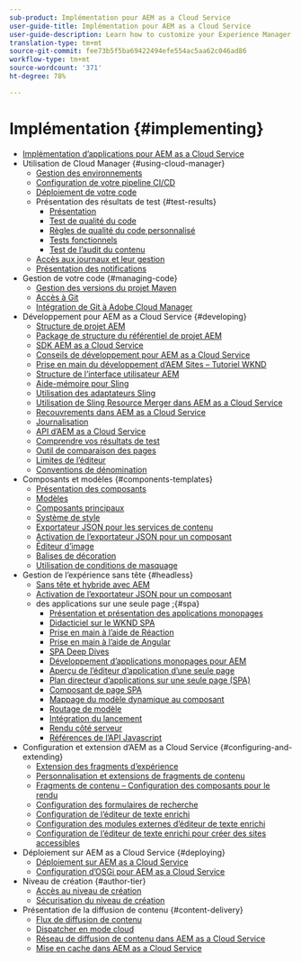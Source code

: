 ```yaml
---
sub-product: Implémentation pour AEM as a Cloud Service
user-guide-title: Implémentation pour AEM as a Cloud Service
user-guide-description: Learn how to customize your Experience Manager as a Cloud Service deployment, including development and deployment topics.
translation-type: tm+mt
source-git-commit: fee73b5f5ba69422494efe554ac5aa62c046ad86
workflow-type: tm+mt
source-wordcount: '371'
ht-degree: 78%

---
```



# Implémentation {#implementing}

+ [Implémentation d’applications pour AEM as a Cloud Service](/help/implementing/home.md)
+ Utilisation de Cloud Manager {#using-cloud-manager}
   + [Gestion des environnements](cloud-manager/manage-environments.md)
   + [Configuration de votre pipeline CI/CD](cloud-manager/configure-pipeline.md)
   + [Déploiement de votre code](cloud-manager/deploy-code.md)
   + Présentation des résultats de test {#test-results}
      + [Présentation](/help/implementing/cloud-manager/overview-test-results.md)
      + [Test de qualité du code](/help/implementing/cloud-manager/code-quality-testing.md)
      + [Règles de qualité du code personnalisé](cloud-manager/custom-code-quality-rules.md)
      + [Tests fonctionnels](/help/implementing/cloud-manager/functional-testing.md)
      + [Test de l’audit du contenu](/help/implementing/cloud-manager/content-audit-testing.md)
   + [Accès aux journaux et leur gestion](cloud-manager/manage-logs.md)
   + [Présentation des notifications](cloud-manager/notifications.md)
+ Gestion de votre code {#managing-code}
   + [Gestion des versions du projet Maven](cloud-manager/project-version-handling.md)
   + [Accès à Git](cloud-manager/accessing-git.md)
   + [Intégration de Git à Adobe Cloud Manager](cloud-manager/integrating-with-git.md)
+ Développement pour AEM as a Cloud Service {#developing}
   + [Structure de projet AEM](developing/introduction/aem-project-content-package-structure.md)
   + [Package de structure du référentiel de projet AEM](developing/introduction/repository-structure-package.md)
   + [SDK AEM as a Cloud Service](developing/introduction/aem-as-a-cloud-service-sdk.md)
   + [Conseils de développement pour AEM as a Cloud Service](developing/introduction/development-guidelines.md)
   + [Prise en main du développement d’AEM Sites – Tutoriel WKND](developing/introduction/develop-wknd-tutorial.md)
   + [Structure de l’interface utilisateur AEM](developing/introduction/ui-structure.md)
   + [Aide-mémoire pour Sling](developing/introduction/sling-cheatsheet.md)
   + [Utilisation des adaptateurs Sling](developing/introduction/sling-adapters.md)
   + [Utilisation de Sling Resource Merger dans AEM as a Cloud Service](developing/introduction/sling-resource-merger.md)
   + [Recouvrements dans AEM as a Cloud Service](developing/introduction/overlays.md)
   + [Journalisation](developing/introduction/logging.md)
   + [API d’AEM as a Cloud Service](https://docs.adobe.com/content/help/en/experience-manager-cloud-service/implementing/developing/ref/javadoc/index.html)
   + [Comprendre vos résultats de test](/help/implementing/developing/introduction/understand-test-results.md)
   + [Outil de comparaison des pages](/help/implementing/developing/introduction/page-diff.md)
   + [Limites de l’éditeur](/help/implementing/developing/introduction/editor-limitations.md)
   + [Conventions de dénomination](/help/implementing/developing/introduction/naming-conventions.md)
+ Composants et modèles {#components-templates}
   + [Présentation des composants](developing/components/overview.md)
   + [Modèles](developing/components/templates.md)
   + [Composants principaux](https://docs.adobe.com/content/help/fr-FR/experience-manager-core-components/using/introduction.html)
   + [Système de style](/help/sites-cloud/authoring/features/style-system.md)
   + [Exportateur JSON pour les services de contenu](developing/components/json-exporter.md)
   + [Activation de l’exportateur JSON pour un composant](developing/components/enabling-json-exporter.md) 
   + [Éditeur d’image](developing/components/image-editor.md)
   + [Balises de décoration](developing/components/decoration-tag.md)
   + [Utilisation de conditions de masquage](developing/components/hide-conditions.md)
+ Gestion de l’expérience sans tête {#headless}
   + [Sans tête et hybride avec AEM](https://www.adobe.com/content/dam/www/us/en/marketing/experience-manager-sites/headless-content-management-system/pdfs/aem-hybrid-architecture-wp-1-18-19.pdf)
   + [Activation de l’exportateur JSON pour un composant](developing/components/enabling-json-exporter.md) 
   + des applications sur une seule page ;{#spa}
      + [Présentation et présentation des applications monopages](developing/spa/introduction.md)
      + [Didacticiel sur le WKND SPA](developing/spa/wknd-tutorial.md)
      + [Prise en main à l’aide de Réaction](developing/spa/getting-started-react.md)
      + [Prise en main à l’aide de Angular](developing/spa/getting-started-angular.md)
      + [SPA Deep Dives](developing/spa/deep-dives.md)
      + [Développement d’applications monopages pour AEM](developing/spa/developing.md)
      + [Aperçu de l’éditeur d’application d’une seule page](developing/spa/editor-overview.md)
      + [Plan directeur d’applications sur une seule page (SPA)](developing/spa/blueprint.md)
      + [Composant de page SPA](developing/spa/page-component.md)
      + [Mappage du modèle dynamique au composant](developing/spa/model-to-component-mapping.md)
      + [Routage de modèle](developing/spa/routing.md)
      + [Intégration du lancement](developing/spa/launch-integration.md)
      + [Rendu côté serveur](developing/spa/ssr.md)
      + [Références de l’API Javascript](developing/spa/reference-materials.md)
+ Configuration et extension d’AEM as a Cloud Service {#configuring-and-extending}
   + [Extension des fragments d’expérience](developing/extending/experience-fragments.md)
   + [Personnalisation et extensions de fragments de contenu](developing/extending/content-fragments-customizing.md)
   + [Fragments de contenu – Configuration des composants pour le rendu](developing/extending/content-fragments-configuring-components-rendering.md)
   + [Configuration des formulaires de recherche](developing/extending/search-forms.md)
   + [Configuration de l’éditeur de texte enrichi](/help/implementing/developing/extending/rich-text-editor.md)
   + [Configuration des modules externes d’éditeur de texte enrichi](/help/implementing/developing/extending/configure-rich-text-editor-plug-ins.md)
   + [Configuration de l’éditeur de texte enrichi pour créer des sites accessibles](/help/implementing/developing/extending/rte-accessible-content.md)
+ Déploiement sur AEM as a Cloud Service {#deploying}
   + [Déploiement sur AEM as a Cloud Service](deploying/overview.md)
   + [Configuration d’OSGi pour AEM as a Cloud Service](deploying/configuring-osgi.md)
+ Niveau de création {#author-tier}
   + [Accès au niveau de création](/help/implementing/author-tier/accessing-the-author-tier.md)
   + [Sécurisation du niveau de création](/help/implementing/author-tier/securing-the-author-tier.md)
+ Présentation de la diffusion de contenu {#content-delivery}
   + [Flux de diffusion de contenu](dispatcher/overview.md)
   + [Dispatcher en mode cloud](dispatcher/disp-overview.md)
   + [Réseau de diffusion de contenu dans AEM as a Cloud Service](dispatcher/cdn.md)
   + [Mise en cache dans AEM as a Cloud Service](dispatcher/caching.md)
